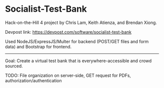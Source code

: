 # Socialist-Test-Bank
Hack-on-the-Hill 4 project by Chris Lam, Keith Atienza, and Brendan Xiong.

Devpost link: https://devpost.com/software/socialist-test-bank

Used NodeJS/ExpressJS/Multer for backend (POST/GET files and form data) and Bootstrap for frontend.

---

Goal: Create a virtual test bank that is everywhere-accessible and crowd sourced.

TODO: File organization on server-side, GET request for PDFs, authorization/authentication
